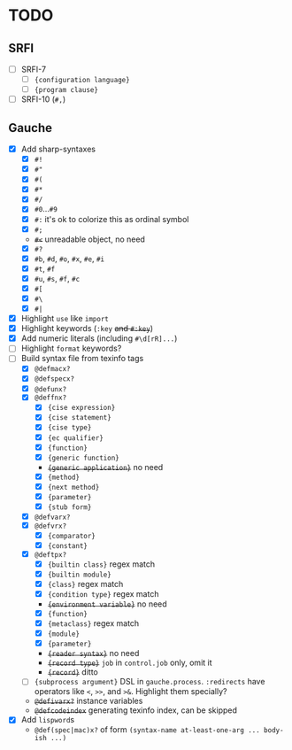 # TODO

## SRFI
- [ ] SRFI-7
    - [ ] `{configuration language}`
    - [ ] `{program clause}`
- [ ] SRFI-10 (`#,`)

## Gauche

- [x] Add sharp-syntaxes
    - [x] `#!`
    - [x] `#"`
    - [x] `#(`
    - [x] `#*`
    - [x] `#/`
    - [x] `#0`...`#9`
    - [x] `#:` it's ok to colorize this as ordinal symbol
    - [x] `#;`
    - ~~`#<`~~ unreadable object, no need
    - [x] `#?`
    - [x] `#b`, `#d`, `#o`, `#x`, `#e`, `#i`
    - [x] `#t`, `#f`
    - [x] `#u`, `#s`, `#f`, `#c`
    - [x] `#[`
    - [x] `#\`
    - [x] `#|`
- [x] Highlight `use` like `import`
- [x] Highlight keywords (`:key` ~~and `#:key`~~)
- [x] Add numeric literals (including `#\d[rR]...`)
- [ ] Highlight `format` keywords?
- [ ] Build syntax file from texinfo tags
    - [x] `@defmacx?`
    - [x] `@defspecx?`
    - [x] `@defunx?`
    - [x] `@deffnx?`
        - [x] `{cise expression}`
        - [x] `{cise statement}`
        - [x] `{cise type}`
        - [x] `{ec qualifier}`
        - [x] `{function}`
        - [x] `{generic function}`
        - ~~`{generic application}`~~ no need
        - [x] `{method}`
        - [x] `{next method}`
        - [x] `{parameter}`
        - [x] `{stub form}`
    - [x] `@defvarx?`
    - [x] `@defvrx?`
        - [x] `{comparator}`
        - [x] `{constant}`
    - [x] `@deftpx?`
        - [x] `{builtin class}` regex match
        - [x] `{builtin module}`
        - [x] `{class}` regex match
        - [x] `{condition type}` regex match
        - ~~`{environment variable}`~~ no need
        - [x] `{function}`
        - [x] `{metaclass}` regex match
        - [x] `{module}`
        - [x] `{parameter}`
        - ~~`{reader syntax}`~~ no need
        - ~~`{record type}`~~ `job` in `control.job` only, omit it
        - ~~`{record}`~~ ditto
    - [ ] `{subprocess argument}` DSL in `gauche.process`. `:redirects` have operators like `<`,
          `>>`, and `>&`. Highlight them specially?
    - ~~`@defivarx?`~~ instance variables
    - ~~`@defcodeindex`~~ generating texinfo index, can be skipped
- [x] Add `lispword`s
    - `@def(spec|mac)x?` of form `(syntax-name at-least-one-arg ... body-ish ...)`
